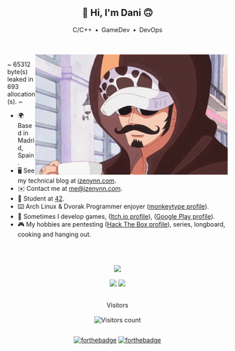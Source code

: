<span align="center">

<h2>👋 Hi, I'm Dani 🙃</h2>

C/C++&ensp;•&ensp;GameDev&ensp;•&ensp;DevOps

</span>
<br><br>
<span align="left">

<img align="right" src=./media/one-piece-law.webp style="object-fit: cover; height: 275px; float: right;">

~ 65312 byte(s) leaked in 693 allocation(s). ~

- 🌍 Based in Madrid, Spain.
- 🖥️ See my technical blog at [izenynn.com](https://izenynn.com).
- ✉️ Contact me at [me@izenynn.com](mailto:me@izenynn.com).
- 🌱 Student at [42](https://42madrid.com).
- ⌨️ Arch Linux & Dvorak Programmer enjoyer ([monkeytype profile](https://monkeytype.com/profile/izenynn)).
- 👾 Sometimes I develop games, ([Itch.io profile](https://izenynn.itch.io/)), ([Google Play profile](https://play.google.com/store/apps/dev?id=7058025449549000845)).
- 🎮 My hobbies are pentesting ([Hack The Box profile](https://app.hackthebox.com/profile/757646)), series, longboard, cooking and hanging out.

</span>
<br><br>
<span align="center">

<!-- From: https://github-profile-summary-cards.vercel.app/demo.html -->
![](http://github-profile-summary-cards.vercel.app/api/cards/profile-details?username=izenynn&theme=ayu_mirage)

![](http://github-profile-summary-cards.vercel.app/api/cards/stats?username=izenynn&theme=ayu_mirage)
![](http://github-profile-summary-cards.vercel.app/api/cards/repos-per-language?username=izenynn&theme=ayu_mirage)

<!-- Visitor count -->
<br>Visitors<br><br>
<img src="https://profile-counter.glitch.me/izenynn/count.svg" alt="Visitors count">

##
[![forthebadge](https://forthebadge.com/images/badges/built-with-love.svg)](https://forthebadge.com)
[![forthebadge](https://forthebadge.com/images/badges/powered-by-coffee.svg)](https://forthebadge.com)

</span>
